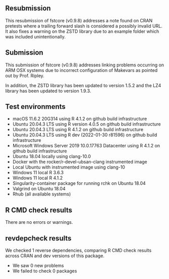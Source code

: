 
## Resubmission

This resubmission of fstcore (v0.9.8) addresses a note found on CRAN pretests where a trailing forward slash is considered a possibly invalid URL. It also fixes a warning on the ZSTD library due to an example folder which was included unintentionally.

## Submission

This submission of fstcore (v0.9.8) addresses linking problems occurring on ARM OSX systems due to incorrect
configuration of Makevars as pointed out by Prof. Ripley.

In addition, the ZSTD library has been updated to version 1.5.2 and the LZ4 library has been updated to version 1.9.3.

## Test environments 

* macOS 11.6.2 20G314 using R 4.1.2 on github build infrastructure
* Ubuntu 20.04.3 LTS using R version 4.0.5 on github build infrastructure
* Ubuntu 20.04.3 LTS using R 4.1.2 on github build infrastructure
* Ubuntu 20.04.3 LTS using R dev (2022-01-30 r81596) on github build infrastructure
* Microsoft Windows Server 2019 10.0.17763 Datacenter using R 4.1.2 on github build infrastructure
* Ubuntu 18.04 locally using clang-10.0
* Docker with the rocker/r-devel-ubsan-clang instrumented image
* Local Ubuntu with instrumented image using clang-10
* Windows 11 local R 3.6.3
* Windows 11 local R 4.1.2
* Singularity-container package for running rchk on Ubuntu 18.04
* Valgrind on Ubuntu 18.04
* Rhub (all available systems)

## R CMD check results

There are no errors or warnings.

## revdepcheck results

We checked 1 reverse dependencies, comparing R CMD check results across CRAN and dev versions of this package.

 * We saw 0 new problems
 * We failed to check 0 packages
